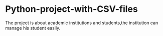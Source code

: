 # Python-project-with-CSV-files
The project is about academic institutions and students,the institution can manage his student easily.
